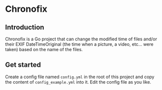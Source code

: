 # Chronofix

## Introduction

Chronofix is a Go project that can change the modified time of files and/or their EXIF DateTimeOriginal (the time when a picture, a video, etc... were taken) based on the name of the files.

## Get started

Create a config file named `config.yml` in the root of this project and copy the content of `config_example.yml` into it. Edit the config file as you like.
